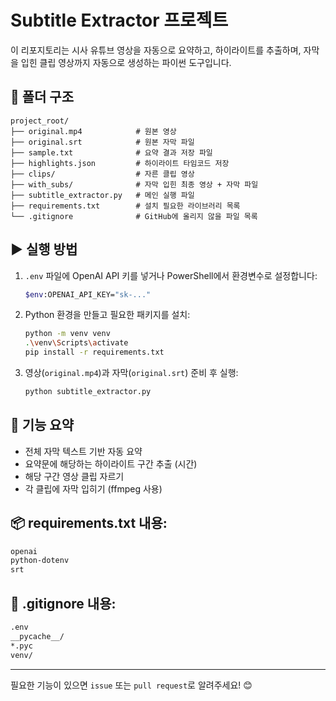 # Subtitle Extractor 프로젝트

이 리포지토리는 시사 유튜브 영상을 자동으로 요약하고, 하이라이트를 추출하며, 자막을 입힌 클립 영상까지 자동으로 생성하는 파이썬 도구입니다.

## 📂 폴더 구조
```
project_root/
├── original.mp4            # 원본 영상
├── original.srt            # 원본 자막 파일
├── sample.txt              # 요약 결과 저장 파일
├── highlights.json         # 하이라이트 타임코드 저장
├── clips/                  # 자른 클립 영상
├── with_subs/              # 자막 입힌 최종 영상 + 자막 파일
├── subtitle_extractor.py   # 메인 실행 파일
├── requirements.txt        # 설치 필요한 라이브러리 목록
└── .gitignore              # GitHub에 올리지 않을 파일 목록
```

## ▶️ 실행 방법
1. `.env` 파일에 OpenAI API 키를 넣거나 PowerShell에서 환경변수로 설정합니다:
   ```bash
   $env:OPENAI_API_KEY="sk-..."
   ```
2. Python 환경을 만들고 필요한 패키지를 설치:
   ```bash
   python -m venv venv
   .\venv\Scripts\activate
   pip install -r requirements.txt
   ```
3. 영상(`original.mp4`)과 자막(`original.srt`) 준비 후 실행:
   ```bash
   python subtitle_extractor.py
   ```

## 🧠 기능 요약
- 전체 자막 텍스트 기반 자동 요약
- 요약문에 해당하는 하이라이트 구간 추출 (시간)
- 해당 구간 영상 클립 자르기
- 각 클립에 자막 입히기 (ffmpeg 사용)

## 📦 requirements.txt 내용:
```txt
openai
python-dotenv
srt
```

## 🙈 .gitignore 내용:
```txt
.env
__pycache__/
*.pyc
venv/
```

---

필요한 기능이 있으면 `issue` 또는 `pull request`로 알려주세요! 😊
